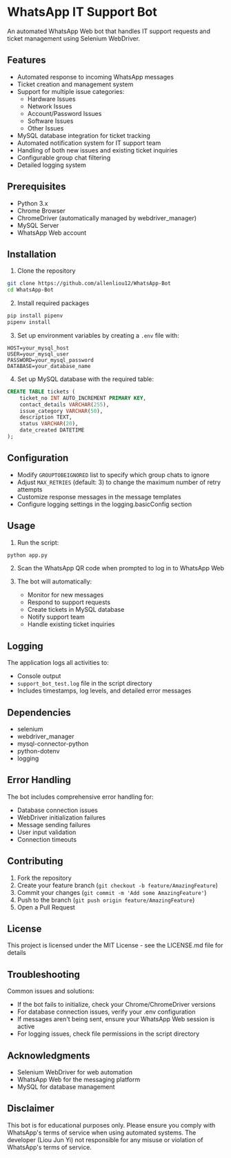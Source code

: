 # WhatsApp IT Support Bot

An automated WhatsApp Web bot that handles IT support requests and ticket management using Selenium WebDriver.

## Features

- Automated response to incoming WhatsApp messages
- Ticket creation and management system
- Support for multiple issue categories:
  - Hardware Issues
  - Network Issues
  - Account/Password Issues
  - Software Issues
  - Other Issues
- MySQL database integration for ticket tracking
- Automated notification system for IT support team
- Handling of both new issues and existing ticket inquiries
- Configurable group chat filtering
- Detailed logging system

## Prerequisites

- Python 3.x
- Chrome Browser
- ChromeDriver (automatically managed by webdriver_manager)
- MySQL Server
- WhatsApp Web account

## Installation

1. Clone the repository

```bash
git clone https://github.com/allenliou12/WhatsApp-Bot
cd WhatsApp-Bot
```

2. Install required packages

```bash
pip install pipenv
pipenv install
```

3. Set up environment variables by creating a `.env` file with:

```
HOST=your_mysql_host
USER=your_mysql_user
PASSWORD=your_mysql_password
DATABASE=your_database_name
```

4. Set up MySQL database with the required table:

```sql
CREATE TABLE tickets (
    ticket_no INT AUTO_INCREMENT PRIMARY KEY,
    contact_details VARCHAR(255),
    issue_category VARCHAR(50),
    description TEXT,
    status VARCHAR(20),
    date_created DATETIME
);
```

## Configuration

- Modify `GROUPTOBEIGNORED` list to specify which group chats to ignore
- Adjust `MAX_RETRIES` (default: 3) to change the maximum number of retry attempts
- Customize response messages in the message templates
- Configure logging settings in the logging.basicConfig section

## Usage

1. Run the script:

```bash
python app.py
```

2. Scan the WhatsApp QR code when prompted to log in to WhatsApp Web

3. The bot will automatically:
   - Monitor for new messages
   - Respond to support requests
   - Create tickets in MySQL database
   - Notify support team
   - Handle existing ticket inquiries

## Logging

The application logs all activities to:

- Console output
- `support_bot_test.log` file in the script directory
- Includes timestamps, log levels, and detailed error messages

## Dependencies

- selenium
- webdriver_manager
- mysql-connector-python
- python-dotenv
- logging

## Error Handling

The bot includes comprehensive error handling for:

- Database connection issues
- WebDriver initialization failures
- Message sending failures
- User input validation
- Connection timeouts

## Contributing

1. Fork the repository
2. Create your feature branch (`git checkout -b feature/AmazingFeature`)
3. Commit your changes (`git commit -m 'Add some AmazingFeature'`)
4. Push to the branch (`git push origin feature/AmazingFeature`)
5. Open a Pull Request

## License

This project is licensed under the MIT License - see the LICENSE.md file for details

## Troubleshooting

Common issues and solutions:

- If the bot fails to initialize, check your Chrome/ChromeDriver versions
- For database connection issues, verify your .env configuration
- If messages aren't being sent, ensure your WhatsApp Web session is active
- For logging issues, check file permissions in the script directory

## Acknowledgments

- Selenium WebDriver for web automation
- WhatsApp Web for the messaging platform
- MySQL for database management

## Disclaimer

This bot is for educational purposes only. Please ensure you comply with WhatsApp's terms of service when using automated systems. The developer (Liou Jun Yi) not responsible for any misuse or violation of WhatsApp's terms of service.
